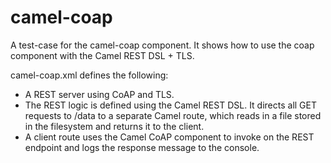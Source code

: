 camel-coap
===========

A test-case for the camel-coap component. It shows how to use the coap component with the Camel REST DSL + TLS.

camel-coap.xml defines the following:

 * A REST server using CoAP and TLS.
 * The REST logic is defined using the Camel REST DSL. It directs all GET requests to /data to a separate Camel route, which reads in a file 
   stored in the filesystem and returns it to the client.
 * A client route uses the Camel CoAP component to invoke on the REST endpoint and logs the response message to the console.

